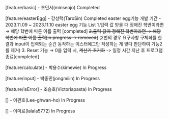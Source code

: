 [feature/basic] - 조민서(minseojo) Completed

[feature/easterEgg] - 강성택(TaroSin) Completed
easter egg기능 개발 기간 - 2023.11.09 ~ 2023.11.10
easter egg 기능 List
1.입력 값 받을 때 정해진 학번이라면 → 해당 학번에 따른 이름 출력 [completed]
~~2.출력 값이 정해진 학번이라면 → 해당 학번에 따른 이름 출력[in progress -> removed]~~
(2번의 경우 요구사항 구체화를 한 결과 input이 입력되는 순간 동작하는 이스터에그만 작성하는 게 맞다 판단하여 기능2를 제거)
3. Reset 기능 → 0을 입력 시, ~~계산기 초기화~~ -> 일정 시간 지난 후 프로그램 종료[completed]

[feature/calculate] - 박용수(kimewie) In Progress

[feature/input] - 박종민(jongmiiin) In Progress

[feature/isError] - 조승호(Victoriapasta) In Progress

[] - 이관호(Lee-ghwan-ho) In Progress

[] - 이미르(lalala5772) In Progress
